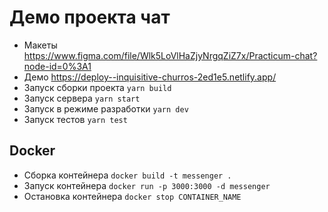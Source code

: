 # Демо проекта чат

- Макеты https://www.figma.com/file/Wlk5LoVlHaZjyNrgqZiZ7x/Practicum-chat?node-id=0%3A1
- Демо https://deploy--inquisitive-churros-2ed1e5.netlify.app/
- Запуск сборки проекта `yarn build`
- Запуск сервера `yarn start`
- Запуск в режиме разработки `yarn dev`
- Запуск тестов `yarn test`

## Docker
- Сборка контейнера `docker build -t messenger .`
- Запуск контейнера `docker run -p 3000:3000 -d messenger`
- Остановка контейнера `docker stop CONTAINER_NAME`


